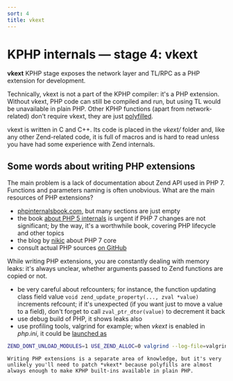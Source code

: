 ```yaml
---
sort: 4
title: vkext
---
```


# KPHP internals — stage 4: vkext

**vkext** KPHP stage exposes the network layer and TL/RPC as a PHP extension for development.

Technically, vkext is not a part of the KPHP compiler: it's a PHP extension. Without vkext, PHP code can still be compiled and run, but using TL would be unavailable in plain PHP. Other KPHP functions (apart from network-related) don't require vkext, they are just [polyfilled](../../kphp-language/php-extensions/php-polyfills.md).

vkext is written in C and C++. Its code is placed in the *vkext/* folder and, like any other Zend-related code, it is full of macros and is hard to read unless you have had some experience with Zend internals. 


## Some words about writing PHP extensions

The main problem is a lack of documentation about Zend API used in PHP 7. Functions and parameters naming is often unobvious. What are the main resources of PHP extensions?
* [phpinternalsbook.com](https://www.phpinternalsbook.com/), but many sections are just empty
* the book [about PHP 5 internals](https://books.google.ru/books?hl=ru&lr=&id=zMbGvK17_tYC&oi=fnd&pg=PP1&dq=extending+and+embedding+php&ots=0cfb6329mb&sig=0LCMOuKPU1tSW2tsQe3g8J88GnE&redir_esc=y#v=onepage&q=extending%20and%20embedding%20php&f=false) is urgent if PHP 7 changes are not significant; by the way, it's a worthwhile book, covering PHP lifecycle and other topics
* the blog by [nikic](https://nikic.github.io/) about PHP 7 core
* consult actual PHP sources [on GitHub](https://github.com/php/php-src)

While writing PHP extensions, you are constantly dealing with memory leaks: it's always unclear, whether arguments passed to Zend functions are copied or not.
* be very careful about refcounters; for instance, the function updating class field value `void zend_update_property(..., zval *value)` increments refcount; if it's unexpected (if you want just to move a value to a field), don't forget to call `zval_ptr_dtor(value)` to decrement it back
* use debug build of PHP, it shows leaks also
* use profiling tools, valgrind for example; when *vkext* is enabled in *php.ini*, it could be [launched as](https://www.phpinternalsbook.com/php7/memory_management/memory_debugging.html)
```bash
ZEND_DONT_UNLOAD_MODULES=1 USE_ZEND_ALLOC=0 valgrind --log-file=valgrind.out --leak-check=full --show-reachable=yes --track-origins=yes php main.php
```

```note
Writing PHP extensions is a separate area of knowledge, but it's very unlikely you'll need to patch *vkext* because polyfills are almost always enough to make KPHP built-ins available in plain PHP.
```
